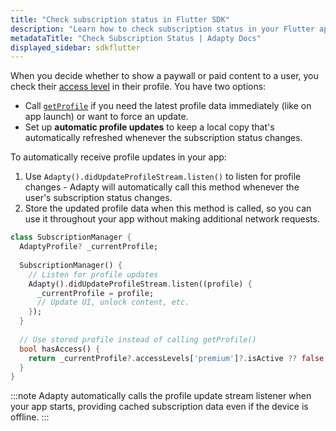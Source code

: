 ```yaml
---
title: "Check subscription status in Flutter SDK"
description: "Learn how to check subscription status in your Flutter app with Adapty."
metadataTitle: "Check Subscription Status | Adapty Docs"
displayed_sidebar: sdkflutter
---
```


When you decide whether to show a paywall or paid content to a user, you check their [access level](access-level.md) in their profile. You have two options:

- Call [`getProfile`](subscription-status.md) if you need the latest profile data immediately (like on app launch) or want to force an update.
- Set up **automatic profile updates** to keep a local copy that's automatically refreshed whenever the subscription status changes.

To automatically receive profile updates in your app:

1. Use `Adapty().didUpdateProfileStream.listen()` to listen for profile changes - Adapty will automatically call this method whenever the user's subscription status changes.
2. Store the updated profile data when this method is called, so you can use it throughout your app without making additional network requests.

```dart
class SubscriptionManager {
  AdaptyProfile? _currentProfile;
  
  SubscriptionManager() {
    // Listen for profile updates
    Adapty().didUpdateProfileStream.listen((profile) {
      _currentProfile = profile;
      // Update UI, unlock content, etc.
    });
  }
  
  // Use stored profile instead of calling getProfile()
  bool hasAccess() {
    return _currentProfile?.accessLevels['premium']?.isActive ?? false;
  }
}
```

:::note
Adapty automatically calls the profile update stream listener when your app starts, providing cached subscription data even if the device is offline.
::: 